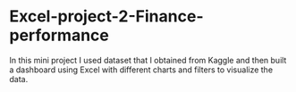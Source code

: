# Excel-project-2-Finance-performance
In this mini project I used dataset that I obtained from Kaggle and then built a dashboard using Excel with different charts and filters to visualize the data.

